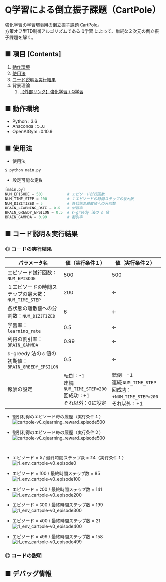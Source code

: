 # Q学習による倒立振子課題（CartPole）
強化学習の学習環境用の倒立振子課題 CartPole。<br>
方策オフ型TD制御アルゴリズムである Q学習 によって、単純な２次元の倒立振子課題を解く。<br>

## ■ 項目 [Contents]
1. [動作環境](#動作環境)
1. [使用法](#使用法)
1. [コード説明＆実行結果](#コード説明＆実行結果)
1. 背景理論
    1. [【外部リンク】強化学習 / Q学習](https://github.com/Yagami360/My_NoteBook/blob/master/%E6%83%85%E5%A0%B1%E5%B7%A5%E5%AD%A6/%E6%83%85%E5%A0%B1%E5%B7%A5%E5%AD%A6_%E6%A9%9F%E6%A2%B0%E5%AD%A6%E7%BF%92_%E5%BC%B7%E5%8C%96%E5%AD%A6%E7%BF%92.md#Q%E5%AD%A6%E7%BF%92)


## ■ 動作環境

- Python : 3.6
- Anaconda : 5.0.1
- OpenAIGym : 0.10.9

## ■ 使用法

- 使用法
```
$ python main.py
```

- 設定可能な定数
```python
[main.py]
NUM_EPISODE = 500           # エピソード試行回数
NUM_TIME_STEP = 200         # １エピソードの時間ステップの最大数
NUM_DIZITIZED = 6           # 各状態の離散値への分割数
BRAIN_LEARNING_RATE = 0.5   # 学習率
BRAIN_GREEDY_EPSILON = 0.5  # ε-greedy 法の ε 値
BRAIN_GAMMDA = 0.99         # 割引率
```

<a id="コード説明＆実行結果"></a>

## ■ コード説明＆実行結果

### ◎ コードの実行結果

|パラメータ名|値（実行条件１）|値（実行条件２）|
|---|---|---|
|エピソード試行回数：`NUM_EPISODE`|500|500|
|１エピソードの時間ステップの最大数：`NUM_TIME_STEP`|200|←|
|各状態の離散値への分割数：`NUM_DIZITIZED`|6|←|
|学習率：`learning_rate`|0.5|←|
|利得の割引率：`BRAIN_GAMMDA`|0.99|←|
|ε-greedy 法の ε 値の初期値：`BRAIN_GREEDY_EPSILON`|0.5|←|
|報酬の設定|転倒：-1<br>連続 `NUM_TIME_STEP=200`回成功：+1<br>それ以外：0に設定|転倒：-1<br>連続 `NUM_TIME_STEP`回成功：+`NUM_TIME_STEP=200`<br>それ以外：+1|

- 割引利得のエピソード毎の履歴（実行条件１）<br>
![cartpole-v0_qlearning_reward_episode500](https://user-images.githubusercontent.com/25688193/52897552-5c8fa600-3219-11e9-87e4-ba7440f9608c.png)<br>

- 割引利得のエピソード毎の履歴（実行条件２）<br>
![cartpole-v0_qlearning_reward_episode500](https://user-images.githubusercontent.com/25688193/52897160-a7f38580-3214-11e9-8db5-c1ba4f53dccb.png)<br>

<br>

<!--
以下のアニメーションは、CarPole のポールのバランスを取る様子を示したアニメーションである。<br>
エピソードの経過と共に、うまくバランスが取れるようになっており、うまく学習できていることがわかる。<br>
-->

- エピソード = 0 / 最終時間ステップ数 = 24（実行条件１）<br>
![rl_env_cartpole-v0_episode0](https://user-images.githubusercontent.com/25688193/52897533-176b7400-3219-11e9-93bd-e913548b16cf.gif)<br>

- エピソード = 100 / 最終時間ステップ数 = 85<br>
![rl_env_cartpole-v0_episode100](https://user-images.githubusercontent.com/25688193/52897531-176b7400-3219-11e9-8ca7-029ebdd4cf7d.gif)<br>

- エピソード = 200 / 最終時間ステップ数 = 141<br>
![rl_env_cartpole-v0_episode200](https://user-images.githubusercontent.com/25688193/52897540-294d1700-3219-11e9-9a53-4b00c75e2dff.gif)<br>

- エピソード = 300 / 最終時間ステップ数 = 199<br>
![rl_env_cartpole-v0_episode300](https://user-images.githubusercontent.com/25688193/52897543-3964f680-3219-11e9-9b37-ffddd4166919.gif)<br>

- エピソード = 400 / 最終時間ステップ数 = 21<br>
![rl_env_cartpole-v0_episode400](https://user-images.githubusercontent.com/25688193/52897549-51d51100-3219-11e9-9900-8aa4088f24cd.gif)<br>

- エピソード = 499 / 最終時間ステップ数 = 158<br>
![rl_env_cartpole-v0_episode499](https://user-images.githubusercontent.com/25688193/52897557-6f09df80-3219-11e9-8538-4e03edb05e64.gif)<br>


### ◎ コードの説明


## ■ デバッグ情報
```python


```